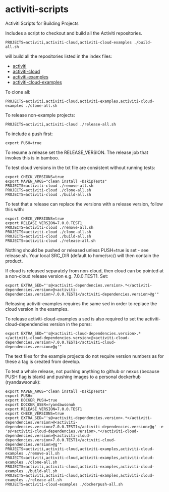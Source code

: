 # activiti-scripts
Activiti Scripts for Building Projects

Includes a script to checkout and build all the Activiti repositories.

    PROJECTS=activiti,activiti-cloud,activiti-cloud-examples ./build-all.sh

will build all the repositories listed in the index files:

* [activiti](./repos-activiti.txt)
* [activiti-cloud](./repos-activiti-cloud.txt)
* [activiti-examples](./repos-activiti-examples.txt)
* [activiti-cloud-examples](./repos-activiti-cloud-examples.txt)

To clone all:

    PROJECTS=activiti,activiti-cloud,activiti-examples,activiti-cloud-examples ./clone-all.sh

To release non-example projects:

    PROJECTS=activiti,activiti-cloud ./release-all.sh

To include a push first:

    export PUSH=true

To resume a release set the RELEASE_VERSION. The release job that invokes this is in bamboo.

To test cloud versions in the txt file are consistent without running tests:

    export CHECK_VERSIONS=true
    export MAVEN_ARGS="clean install -DskipTests"
    PROJECTS=activiti-cloud ./remove-all.sh
    PROJECTS=activiti-cloud ./clone-all.sh
    PROJECTS=activiti-cloud ./build-all.sh

To test that a release can replace the versions with a release version, follow this with:

    export CHECK_VERSIONS=true
    export RELEASE_VERSION=7.0.0.TEST1
    PROJECTS=activiti-cloud ./remove-all.sh
    PROJECTS=activiti-cloud ./clone-all.sh
    PROJECTS=activiti-cloud ./build-all.sh
    PROJECTS=activiti-cloud ./release-all.sh
   
Nothing should be pushed or released unless PUSH=true is set - see release.sh. Your local SRC_DIR (default to home/src/) will then contain the product.

If cloud is released separately from non-cloud, then cloud can be pointed at a non-cloud release version e.g. 7.0.0.TEST1. Set:

    export EXTRA_SED="'s@<activiti-dependencies.version>.*</activiti-dependencies.version>@<activiti-dependencies.version>7.0.0.TEST1</activiti-dependencies.version>@g'"

Releasing activiti-examples requires the same sed in order to replace the cloud version in the examples.

To release activiti-cloud-examples a sed is also required to set the activiti-cloud-dependencies version in the poms:

    export EXTRA_SED="'s@<activiti-cloud-dependencies.version>.*</activiti-cloud-dependencies.version>@<activiti-cloud-dependencies.version>7.0.0.TEST1</activiti-cloud-dependencies.version>@g'"

The text files for the example projects do not require version numbers as for these a tag is created from develop.

To test a whole release, not pushing anything to github or nexus (because PUSH flag is blank) and pushing images to a personal dockerhub (ryandawsonuk):

    export MAVEN_ARGS="clean install -DskipTests"
    export PUSH=
    export DOCKER_PUSH=true
    export DOCKER_USER=ryandawsonuk
    export RELEASE_VERSION=7.0.0.TEST1
    export CHECK_VERSIONS=true
    export EXTRA_SED="'s@<activiti-dependencies.version>.*</activiti-dependencies.version>@<activiti-dependencies.version>7.0.0.TEST1</activiti-dependencies.version>@g' -e 's@<activiti-cloud-dependencies.version>.*</activiti-cloud-dependencies.version>@<activiti-cloud-dependencies.version>7.0.0.TEST1</activiti-cloud-dependencies.version>@g'"
    PROJECTS=activiti,activiti-cloud,activiti-examples,activiti-cloud-examples ./remove-all.sh
    PROJECTS=activiti,activiti-cloud,activiti-examples,activiti-cloud-examples ./clone-all.sh
    PROJECTS=activiti,activiti-cloud,activiti-examples,activiti-cloud-examples ./build-all.sh
    PROJECTS=activiti,activiti-cloud,activiti-examples,activiti-cloud-examples ./release-all.sh
    PROJECTS=activiti-cloud-examples ./dockerpush-all.sh
